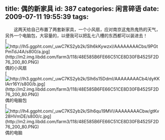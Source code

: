 title: 偶的新家具
id: 387
categories: 闲言碎语
date: 2009-07-11 19:55:39
tags:
---

　　这两天给自己布置了两套新家具，一个小风扇，应对南京这鬼热鬼热的天气，另外一个电脑包，大容量的，以便我可以把乱七八槽的东西都可以装进去！
</br>[![http://lh5.ggpht.com/_uwC7KS2yb2k/Slh6kKywzxI/AAAAAAAACbs/9PGtPmTdJ4A/s800/a.jpg](http://m2.img.libdd.com/farm3/118/48E585B6FE66C51CE8D30FB4525F2D76_200_80.PNG)</img>](http://lh5.ggpht.com/_uwC7KS2yb2k/Slh6kKywzxI/AAAAAAAACbs/9PGtPmTdJ4A/s800/a.jpg)
</br>偶的小风扇
</br>[![http://lh3.ggpht.com/_uwC7KS2yb2k/Slh6s15DdmI/AAAAAAAACb4/dyKKIArr16Y/s800/b.jpg](http://m2.img.libdd.com/farm3/118/48E585B6FE66C51CE8D30FB4525F2D76_200_80.PNG)</img>](http://lh3.ggpht.com/_uwC7KS2yb2k/Slh6s15DdmI/AAAAAAAACb4/dyKKIArr16Y/s800/b.jpg)
</br>偶的电脑包
</br>[![http://lh4.ggpht.com/_uwC7KS2yb2k/Slh6qu19MVI/AAAAAAAACbw/gtKv28HVmDE/s800/c.jpg](http://m2.img.libdd.com/farm3/118/48E585B6FE66C51CE8D30FB4525F2D76_200_80.PNG)</img>](http://lh4.ggpht.com/_uwC7KS2yb2k/Slh6qu19MVI/AAAAAAAACbw/gtKv28HVmDE/s800/c.jpg)
</br>偶的电脑
